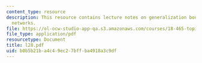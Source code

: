 ```yaml
---
content_type: resource
description: This resource contains lecture notes on generalization bounds for neural
  networks.
file: https://ol-ocw-studio-app-qa.s3.amazonaws.com/courses/18-465-topics-in-statistics-statistical-learning-theory-spring-2007/b0b5b21ba4c49ec27bffba4918a3c9df_l28.pdf
file_type: application/pdf
resourcetype: Document
title: l28.pdf
uid: b0b5b21b-a4c4-9ec2-7bff-ba4918a3c9df
---
```

